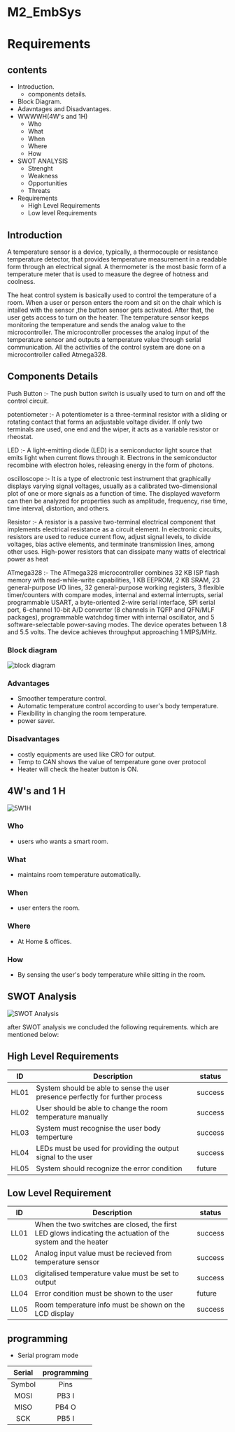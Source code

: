# M2_EmbSys
# Requirements
## contents
* Introduction.
   * components details.
* Block Diagram.
* Adavntages and Disadvantages.
* WWWWH(4W's and 1H)
    * Who
    * What
    * When
    * Where
    * How
* SWOT ANALYSIS
    * Strenght
    * Weakness
    * Opportunities
    * Threats
* Requirements
    * High Level Requirements 
    * Low level Requirements


## Introduction
A temperature sensor is a device, typically, a thermocouple or resistance temperature detector, that provides temperature measurement in a readable form through an electrical signal. A thermometer is the most basic form of a temperature meter that is used to measure the degree of hotness and coolness.

The heat control system is basically used to control the temperature of a room. When a user or person enters the room and sit on the chair which is intalled with the sensor ,the button sensor gets activated. After that, the user gets access to turn on the heater. The temperature sensor keeps monitoring the temperature and sends the analog value to the microcontroller. The microcontroller processes the analog input of the temperature sensor and outputs a temperature value through serial communication. All the activities of the control system are done on a microcontroller called Atmega328.

## Components Details
Push Button :- The push button switch is usually used to turn on and off the control circuit.

potentiometer :- A potentiometer is a three-terminal resistor with a sliding or rotating contact that forms an adjustable voltage divider. If only two terminals are used, one end and the wiper, it acts as a variable resistor or rheostat.

LED :- A light-emitting diode (LED) is a semiconductor light source that emits light when current flows through it. Electrons in the semiconductor recombine with electron holes, releasing energy in the form of photons.

oscilloscope :-  It is a type of electronic test instrument that graphically displays varying signal voltages, usually as a calibrated two-dimensional plot of one or more signals as a function of time. The displayed waveform can then be analyzed for properties such as amplitude, frequency, rise time, time interval, distortion, and others.

 Resistor :- A resistor is a passive two-terminal electrical component that implements electrical resistance as a circuit element. In electronic circuits, resistors are used to reduce current flow, adjust signal levels, to divide voltages, bias active elements, and terminate transmission lines, among other uses. High-power resistors that can dissipate many watts of electrical power as heat 

ATmega328 :- The ATmega328 microcontroller combines 32 KB ISP flash memory with read-while-write capabilities, 1 KB EEPROM, 2 KB SRAM, 23 general-purpose I/O lines, 32 general-purpose working registers, 3 flexible timer/counters with compare modes, internal and external interrupts, serial programmable USART, a byte-oriented 2-wire serial interface, SPI serial port, 6-channel 10-bit A/D converter (8 channels in TQFP and QFN/MLF packages), programmable watchdog timer with internal oscillator, and 5 software-selectable power-saving modes. The device operates between 1.8 and 5.5 volts. The device achieves throughput approaching 1 MIPS/MHz.

### Block diagram
![block diagram](https://user-images.githubusercontent.com/98813747/155710913-fd8eb1f6-e631-4a73-bd78-b0d202db8a72.png)

### Advantages
* Smoother temperature control.
* Automatic temperature control according to user's body temperature.
* Flexibility in changing the room temperature.
* power saver.

### Disadvantages
* costly equipments are used like CRO for output.
* Temp to CAN shows the value of temperature gone over protocol
* Heater will check the heater button is ON.

## 4W's and 1 H
![5W1H ](https://user-images.githubusercontent.com/98813747/155713466-6c8882f1-321a-404f-bf56-e03183f33dfa.png)

### Who
* users who wants a smart room.
### What
* maintains room temperature automatically.
### When
* user enters the room.
### Where
* At Home & offices.
### How
* By sensing the user's body temperature while sitting in the room.

## SWOT Analysis 
![SWOT Analysis](https://user-images.githubusercontent.com/98813747/155724546-93690147-3d81-450b-aed5-b0d58defbb9c.png)

after SWOT analysis we concluded the following requirements. which are mentioned below:

## High Level Requirements
| ID | Description | status |
| --- | --- | --- |
| HL01 | System should be able to sense the user presence perfectly for further process |  success |
| HL02 | User should be able to change the room temperature manually | success |
| HL03 | System must recognise the user body temperture| success |
| HL04 |  LEDs must be used for providing the output signal to the user | success |
| HL05 | System should recognize the error condition | future | 


## Low Level Requirement
| ID | Description | status |
| --- | --- | --- |
| LL01 | When the two switches are closed, the first LED glows indicating the actuation of the system and the heater | success | 
| LL02 | Analog input value must be recieved from temperature sensor| success | 
| LL03 | digitalised temperature value must be set to output | success |
| LL04 | Error condition must be shown to the user | future |
| LL05 | Room temperature info must be shown on the LCD display | success |

## programming
* Serial program mode

|Serial| programming|
|:--:|:------------------------------------------------------:|
|Symbol|	Pins|	I/O	Description|
|MOSI	|PB3	I	|Serial data in|
|MISO|	PB4	O | Serial Data out|
|SCK	|PB5	I	|Serial Clock|

